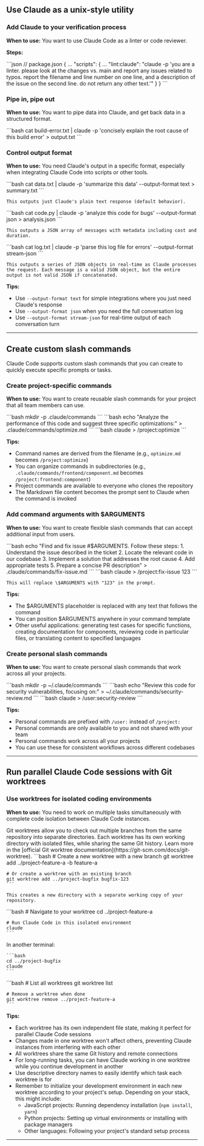 ## Use Claude as a unix-style utility

### Add Claude to your verification process

**When to use:** You want to use Claude Code as a linter or code reviewer.

**Steps:**

<Steps>
  <Step title="Add Claude to your build script">
    ```json
    // package.json
    {
        ...
        "scripts": {
            ...
            "lint:claude": "claude -p 'you are a linter. please look at the changes vs. main and report any issues related to typos. report the filename and line number on one line, and a description of the issue on the second line. do not return any other text.'"
        }
    }
    ```
  </Step>
</Steps>

### Pipe in, pipe out

**When to use:** You want to pipe data into Claude, and get back data in a structured format.

<Steps>
  <Step title="Pipe data through Claude">
    ```bash
    cat build-error.txt | claude -p 'concisely explain the root cause of this build error' > output.txt
    ```
  </Step>
</Steps>

### Control output format

**When to use:** You need Claude's output in a specific format, especially when integrating Claude Code into scripts or other tools.

<Steps>
  <Step title="Use text format (default)">
    ```bash
    cat data.txt | claude -p 'summarize this data' --output-format text > summary.txt
    ```

    This outputs just Claude's plain text response (default behavior).
  </Step>

  <Step title="Use JSON format">
    ```bash
    cat code.py | claude -p 'analyze this code for bugs' --output-format json > analysis.json
    ```

    This outputs a JSON array of messages with metadata including cost and duration.
  </Step>

  <Step title="Use streaming JSON format">
    ```bash
    cat log.txt | claude -p 'parse this log file for errors' --output-format stream-json
    ```

    This outputs a series of JSON objects in real-time as Claude processes the request. Each message is a valid JSON object, but the entire output is not valid JSON if concatenated.
  </Step>
</Steps>

**Tips:**

* Use `--output-format text` for simple integrations where you just need Claude's response
* Use `--output-format json` when you need the full conversation log
* Use `--output-format stream-json` for real-time output of each conversation turn

***

## Create custom slash commands

Claude Code supports custom slash commands that you can create to quickly execute specific prompts or tasks.

### Create project-specific commands

**When to use:** You want to create reusable slash commands for your project that all team members can use.

<Steps>
  <Step title="Create a commands directory in your project">
    ```bash
    mkdir -p .claude/commands
    ```
  </Step>

  <Step title="Create a Markdown file for each command">
    ```bash
    echo "Analyze the performance of this code and suggest three specific optimizations:" > .claude/commands/optimize.md 
    ```
  </Step>

  <Step title="Use your custom command in Claude Code">
    ```bash
    claude > /project:optimize 
    ```
  </Step>
</Steps>

**Tips:**

* Command names are derived from the filename (e.g., `optimize.md` becomes `/project:optimize`)
* You can organize commands in subdirectories (e.g., `.claude/commands/frontend/component.md` becomes `/project:frontend:component`)
* Project commands are available to everyone who clones the repository
* The Markdown file content becomes the prompt sent to Claude when the command is invoked

### Add command arguments with \$ARGUMENTS

**When to use:** You want to create flexible slash commands that can accept additional input from users.

<Steps>
  <Step title="Create a command file with the $ARGUMENTS placeholder">
    ```bash
    echo "Find and fix issue #$ARGUMENTS. Follow these steps: 1.
    Understand the issue described in the ticket 2. Locate the relevant code in
    our codebase 3. Implement a solution that addresses the root cause 4. Add
    appropriate tests 5. Prepare a concise PR description" >
    .claude/commands/fix-issue.md 
    ```
  </Step>

  <Step title="Use the command with an issue number">
    ```bash
    claude > /project:fix-issue 123 
    ```

    This will replace \$ARGUMENTS with "123" in the prompt.
  </Step>
</Steps>

**Tips:**

* The \$ARGUMENTS placeholder is replaced with any text that follows the command
* You can position \$ARGUMENTS anywhere in your command template
* Other useful applications: generating test cases for specific functions, creating documentation for components, reviewing code in particular files, or translating content to specified languages

### Create personal slash commands

**When to use:** You want to create personal slash commands that work across all your projects.

<Steps>
  <Step title="Create a commands directory in your home folder">
    ```bash
    mkdir -p ~/.claude/commands 
    ```
  </Step>

  <Step title="Create a Markdown file for each command">
    ```bash
    echo "Review this code for security vulnerabilities, focusing on:" >
    ~/.claude/commands/security-review.md 
    ```
  </Step>

  <Step title="Use your personal custom command">
    ```bash
    claude > /user:security-review 
    ```
  </Step>
</Steps>

**Tips:**

* Personal commands are prefixed with `/user:` instead of `/project:`
* Personal commands are only available to you and not shared with your team
* Personal commands work across all your projects
* You can use these for consistent workflows across different codebases

***

## Run parallel Claude Code sessions with Git worktrees

### Use worktrees for isolated coding environments

**When to use:** You need to work on multiple tasks simultaneously with complete code isolation between Claude Code instances.

<Steps>
  <Step title="Understand Git worktrees">
    Git worktrees allow you to check out multiple branches from the same
    repository into separate directories. Each worktree has its own working
    directory with isolated files, while sharing the same Git history. Learn
    more in the [official Git worktree
    documentation](https://git-scm.com/docs/git-worktree).
  </Step>

  <Step title="Create a new worktree">
    ```bash
    # Create a new worktree with a new branch 
    git worktree add ../project-feature-a -b feature-a

    # Or create a worktree with an existing branch
    git worktree add ../project-bugfix bugfix-123
    ```

    This creates a new directory with a separate working copy of your repository.
  </Step>

  <Step title="Run Claude Code in each worktree">
    ```bash
    # Navigate to your worktree 
    cd ../project-feature-a

    # Run Claude Code in this isolated environment
    claude
    ```
  </Step>

  <Step>
    In another terminal:

    ```bash
    cd ../project-bugfix
    claude
    ```
  </Step>

  <Step title="Manage your worktrees">
    ```bash
    # List all worktrees
    git worktree list

    # Remove a worktree when done
    git worktree remove ../project-feature-a
    ```
  </Step>
</Steps>

**Tips:**

* Each worktree has its own independent file state, making it perfect for parallel Claude Code sessions
* Changes made in one worktree won't affect others, preventing Claude instances from interfering with each other
* All worktrees share the same Git history and remote connections
* For long-running tasks, you can have Claude working in one worktree while you continue development in another
* Use descriptive directory names to easily identify which task each worktree is for
* Remember to initialize your development environment in each new worktree according to your project's setup. Depending on your stack, this might include:
  * JavaScript projects: Running dependency installation (`npm install`, `yarn`)
  * Python projects: Setting up virtual environments or installing with package managers
  * Other languages: Following your project's standard setup process

***
